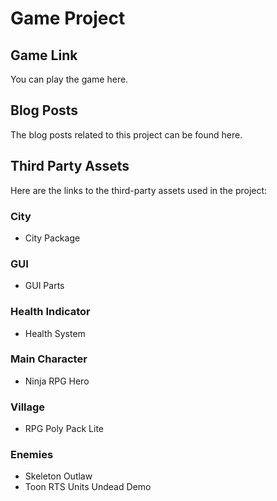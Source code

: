 # Game Project

## Game Link
You can play the game here.

## Blog Posts
The blog posts related to this project can be found here.

## Third Party Assets
Here are the links to the third-party assets used in the project:

### City
- City Package

### GUI
- GUI Parts

### Health Indicator
- Health System

### Main Character
- Ninja RPG Hero

### Village
- RPG Poly Pack Lite

### Enemies
- Skeleton Outlaw
- Toon RTS Units Undead Demo
